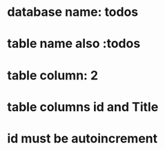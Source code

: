 # database name: todos
# table name also :todos
# table column: 2
# table columns id and Title
# id must be autoincrement
